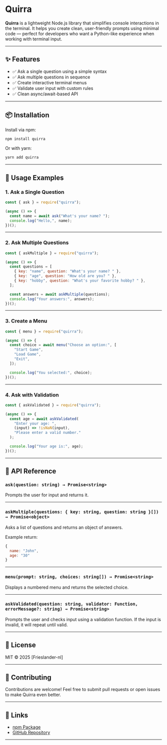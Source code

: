 # Quirra

**Quirra** is a lightweight Node.js library that simplifies console interactions in the terminal. It helps you create clean, user-friendly prompts using minimal code — perfect for developers who want a Python-like experience when working with terminal input.

---

## ✨ Features

- ✅ Ask a single question using a simple syntax
- ✅ Ask multiple questions in sequence
- ✅ Create interactive terminal menus
- ✅ Validate user input with custom rules
- ✅ Clean async/await-based API

---

## 📦 Installation

Install via npm:

```bash
npm install quirra
```

Or with yarn:

```bash
yarn add quirra
```

---

## 🚀 Usage Examples

### 1. Ask a Single Question

```js
const { ask } = require("quirra");

(async () => {
  const name = await ask("What's your name? ");
  console.log("Hello,", name);
})();
```

---

### 2. Ask Multiple Questions

```js
const { askMultiple } = require("quirra");

(async () => {
  const questions = [
    { key: "name", question: "What's your name? " },
    { key: "age", question: "How old are you? " },
    { key: "hobby", question: "What's your favorite hobby? " },
  ];

  const answers = await askMultiple(questions);
  console.log("Your answers:", answers);
})();
```

---

### 3. Create a Menu

```js
const { menu } = require("quirra");

(async () => {
  const choice = await menu("Choose an option:", [
    "Start Game",
    "Load Game",
    "Exit",
  ]);

  console.log("You selected:", choice);
})();
```

---

### 4. Ask with Validation

```js
const { askValidated } = require("quirra");

(async () => {
  const age = await askValidated(
    "Enter your age: ",
    (input) => !isNaN(input),
    "Please enter a valid number."
  );

  console.log("Your age is:", age);
})();
```

---

## 🧰 API Reference

### `ask(question: string) → Promise<string>`

Prompts the user for input and returns it.

---

### `askMultiple(questions: { key: string, question: string }[]) → Promise<object>`

Asks a list of questions and returns an object of answers.

Example return:

```js
{
  name: "John",
  age: "30"
}
```

---

### `menu(prompt: string, choices: string[]) → Promise<string>`

Displays a numbered menu and returns the selected choice.

---

### `askValidated(question: string, validator: Function, errorMessage?: string) → Promise<string>`

Prompts the user and checks input using a validation function. If the input is invalid, it will repeat until valid.

---

## 📄 License

MIT © 2025 [Frieslander-nl]

---

## 🤝 Contributing

Contributions are welcome! Feel free to submit pull requests or open issues to make Quirra even better.

---

## 🔗 Links

- [npm Package](https://www.npmjs.com/package/quirra)
- [GitHub Repository](https://github.com/Frieslander-nl/Quirra)

---

